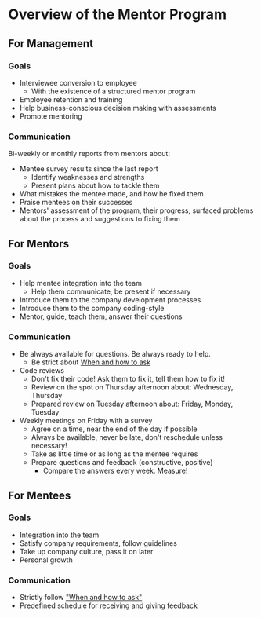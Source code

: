 # Overview of the Mentor Program


## For Management


### Goals

- Interviewee conversion to employee
	- With the existence of a structured mentor program
- Employee retention and training
- Help business-conscious decision making with assessments
- Promote mentoring

### Communication

Bi-weekly or monthly reports from mentors about:

- Mentee survey results since the last report
	- Identify weaknesses and strengths
	- Present plans about how to tackle them
- What mistakes the mentee made, and how he fixed them
- Praise mentees on their successes
- Mentors' assessment of the program, their progress,  surfaced problems about the process and suggestions to fixing them


## For Mentors


### Goals

- Help mentee integration into the team
	- Help them communicate, be present if necessary
- Introduce them to the company development processes
- Introduce them to the company coding-style
- Mentor, guide, teach them, answer their questions

### Communication

- Be always available for questions. Be always ready to help.
	- Be strict about [When and how to ask](GUIDE_FOR_MENTEES.md#when-and-how-to-ask)
- Code reviews
	- Don't fix their code! Ask them to fix it, tell them how to fix it!
	- Review on the spot on Thursday afternoon about: Wednesday, Thursday
	- Prepared review on Tuesday afternoon about: Friday, Monday, Tuesday
- Weekly meetings on Friday with a survey
	- Agree on a time, near the end of the day if possible
	- Always be available, never be late, don't reschedule unless necessary!
	- Take as little time or as long as the mentee requires
	- Prepare questions and feedback (constructive, positive)
		- Compare the answers every week. Measure!


## For Mentees


### Goals

- Integration into the team
- Satisfy company requirements, follow guidelines
- Take up company culture, pass it on later
- Personal growth

### Communication

- Strictly follow ["When and how to ask"](GUIDE_FOR_MENTEES.md#when-and-how-to-ask)
- Predefined schedule for receiving and giving feedback

